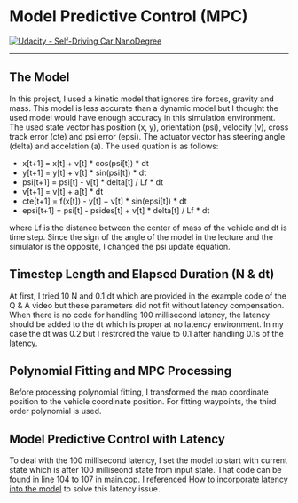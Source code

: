 # **Model Predictive Control (MPC)** 
[![Udacity - Self-Driving Car NanoDegree](https://s3.amazonaws.com/udacity-sdc/github/shield-carnd.svg)](http://www.udacity.com/drive)

---

## The Model
  In this project, I used a kinetic model that ignores tire forces, gravity and mass. This model is less accurate than a dynamic model but I thought the used model would have enough accuracy in this simulation environment. The used state vector has position (x, y), orientation (psi), velocity (v), cross track error (cte) and psi error (epsi). The actuator vector has steering angle (delta) and accelation (a). The used quation is as follows: 
  
  * x[t+1] = x[t] + v[t] * cos(psi[t]) * dt 
  * y[t+1] = y[t] + v[t] * sin(psi[t]) * dt
  * psi[t+1] = psi[t] - v[t] * delta[t] / Lf * dt
  * v[t+1] = v[t] + a[t] * dt
  * cte[t+1] = f(x[t]) - y[t] + v[t] * sin(epsi[t]) * dt
  * epsi[t+1] = psi[t] - psides[t] + v[t] * delta[t] / Lf * dt
  
  where Lf is the distance between the center of mass of the vehicle and dt is time step.
  Since the sign of the angle of the model in the lecture and the simulator is the opposite, I changed the psi update equation. 

## Timestep Length and Elapsed Duration (N & dt)
  At first, I tried 10 N and 0.1 dt which are provided in the example code of the Q & A video but these parameters did not fit without latency compensation. When there is no code for handling 100 millisecond latency, the latency should be added to the dt which is proper at no latency environment. In my case the dt was 0.2 but I restrored the value to 0.1 after handling 0.1s of the latency.

## Polynomial Fitting and MPC Processing
  Before processing polynomial fitting, I transformed the map coordinate position to the vehicle coordinate position. For fitting waypoints, the third order polynomial is used.

## Model Predictive Control with Latency
  To deal with the 100 millisecond latency, I set the model to start with current state which is after 100 milliseond state from input state. That code can be found in line 104 to 107 in main.cpp. I referenced [How to incorporate latency into the model](https://discussions.udacity.com/t/how-to-incorporate-latency-into-the-model/257391/18) to solve this latency issue.